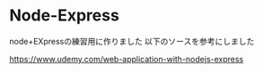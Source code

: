 # Node-Express
node+EXpressの練習用に作りました
以下のソースを参考にしました

https://www.udemy.com/web-application-with-nodejs-express
